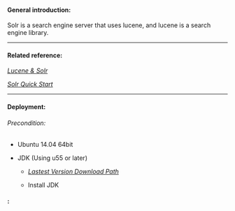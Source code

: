 #### General introduction:
Solr is a search engine server that uses lucene, and lucene is a search engine library.<p>

***

#### Related reference:
[*Lucene & Solr*](https://github.com/apache/lucene-solr)<p>
[*Solr Quick Start*](http://lucene.apache.org/solr/quickstart.html)<p>
  
***

#### Deployment:
###### Precondition:
+ Ubuntu 14.04 64bit<p>
+ JDK (Using u55 or later)<p>
  - [*Lastest Version Download Path*](http://www.oracle.com/technetwork/cn/java/javase/downloads/jdk8-downloads-2133151-zhs.html)<p>
  - Install JDK
  
#### :
